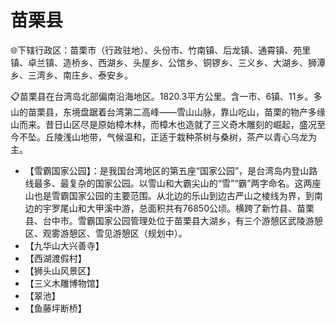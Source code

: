 # 苗栗县  
🌐下辖行政区：苗栗市（行政驻地）、头份市、竹南镇、后龙镇、通霄镇、苑里镇、卓兰镇、造桥乡、西湖乡、头屋乡、公馆乡、铜锣乡、三义乡、大湖乡、狮潭乡、三湾乡、南庄乡、泰安乡。  

📋苗栗县在台湾岛北部偏南沿海地区。1820.3平方公里。含一市、6镇、11乡。多山的苗栗县，东境盘踞着台湾第二高峰——雪山山脉，靠山吃山，苗栗的物产多缘山而来。昔日山区尽是原始樟木林，而樟木也造就了三义奇木雕刻的崛起，盛况至今不坠。丘陵浅山地带，气候温和，正适于栽种茶树与桑树，茶产以青心乌龙为主。  

* 【雪霸国家公园】：是我国台湾地区的第五座“国家公园”，是台湾岛内登山路线最多、最复杂的国家公园。以雪山和大霸尖山的“雪”“霸”两字命名。这两座山也是雪霸国家公园的主要范围。从北边的乐山到边古严山之棱线为界，到南边的宇罗尾山和大甲溪中游，总面积共有76850公顷。横跨了新竹县、苗栗县、台中市。雪霸国家公园管理处位于苗栗县大湖乡，有三个游憩区武陵游憩区、观雾游憩区、雪见游憩区（规划中）。  
* 【九华山大兴善寺】  
* 【西湖渡假村】  
* 【狮头山风景区】  
* 【三义木雕博物馆】  
* 【翠池】  
* 【鱼藤坪断桥】  